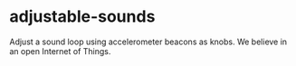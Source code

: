 # adjustable-sounds
Adjust a sound loop using accelerometer beacons as knobs.  We believe in an open Internet of Things.
